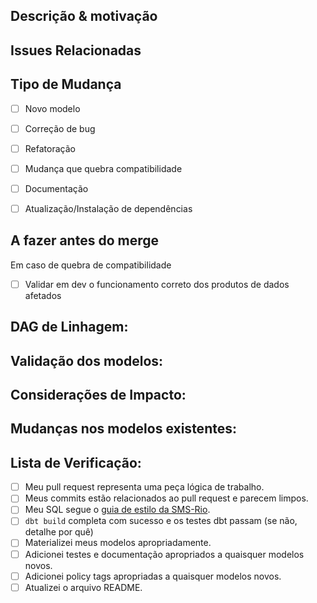 <!---
Forneça um resumo breve no Título acima. Exemplos de bons títulos de PR:
* "Feature: adicionar modelos tal-e-tal"
* "Correção: deduplicar tal-e-tal"
* "Atualização: versão dbt 0.13.0"
-->

## Descrição & motivação
<!---
Descreva suas alterações e por que você está fazendo elas.
-->

## Issues Relacionadas
<!---
Link para quaisquer issues do GitHub ou tickets relacionados que ajudarão a esclarecer o contexto deste PR e adicionar mais contexto ao seu trabalho.
-->

## Tipo de Mudança
<!-- 
Classifique o tipo de mudança com a qual você está trabalhando para ajudar o revisor a saber no que eles devem ficar de olho
-->
- [ ] Novo modelo
- [ ] Correção de bug
- [ ] Refatoração
- [ ] Mudança que quebra compatibilidade
- [ ] Documentação
- [ ] Atualização/Instalação de dependências


## A fazer antes do merge
<!---
Inclua quaisquer observações sobre coisas que precisam acontecer antes que este PR seja mergeado, por exemplo:
-->
Em caso de quebra de compatibilidade
- [ ] Validar em dev o funcionamento correto dos produtos de dados afetados

## DAG de Linhagem:
<!---
Inclua uma captura de tela da seção relevante do DAG atualizado. Você pode acessar
sua versão do DAG executando `dbt docs generate && dbt docs serve`.
-->

## Validação dos modelos:
<!---
Inclua qualquer saída que confirme que os modelos fazem o que é esperado. Isso pode ser
um link para um dashboard em desenvolvimento em sua ferramenta de BI, ou uma consulta que
compara um modelo existente com um novo.

Use capturas de tela de consultas e resultados que demonstrem o impacto de suas alterações.
Considere usar: consultas ad-hoc, resultados de perfil de dados, estrutura de esquema. Diferença de mudanças
dados de produção quando relevante.
-->

## Considerações de Impacto:
<!---
Se houver modelos dependentes impactados como resultado do seu trabalho, inclua validação
que estes modelos foram/não foram impactados e quais considerações são necessárias,
como notificar partes interessadas.
Assim como na validação dos modelos, use capturas de tela e consultas para ilustrar o impacto.
-->

## Mudanças nos modelos existentes:
<!---
Inclua esta seção se você estiver alterando quaisquer modelos existentes. Link quaisquer
solicitações de pull relacionadas em sua ferramenta de BI, ou instruções para unir (por exemplo, se o antigo
modelos devem ser descartados após a união, ou se uma execução de atualização completa é necessária)
-->

## Lista de Verificação:
<!---
Esta lista de verificação é principalmente útil como um lembrete de pequenas coisas que podem ser facilmente esquecidas - é destinada como uma ferramenta útil em vez de obstáculos a serem superados.
Coloque um `x` em todos os itens que se aplicam, faça notas ao lado de qualquer que não tenham sido
abordados e remova quaisquer itens que não sejam relevantes para este PR.
-->
- [ ] Meu pull request representa uma peça lógica de trabalho.
- [ ] Meus commits estão relacionados ao pull request e parecem limpos.
- [ ] Meu SQL segue o [guia de estilo da SMS-Rio](https://doc.clickup.com/9013004335/d/h/8ckf21f-1073/e8ed96d7bccb902/8ckf21f-14653).
- [ ] `dbt build` completa com sucesso e os testes dbt passam (se não, detalhe por quê)
- [ ] Materializei meus modelos apropriadamente.
- [ ] Adicionei testes e documentação apropriados a quaisquer modelos novos.
- [ ] Adicionei policy tags apropriadas a quaisquer modelos novos.
- [ ] Atualizei o arquivo README.
